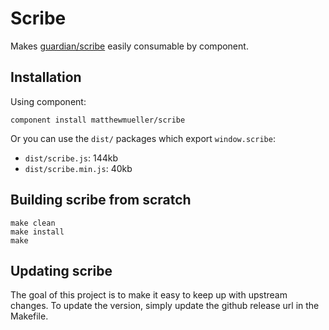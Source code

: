 # Scribe

Makes [guardian/scribe](https://github.com/guardian/scribe) easily consumable by component.

## Installation

Using component:

    component install matthewmueller/scribe

Or you can use the `dist/` packages which export `window.scribe`:

  * `dist/scribe.js`: 144kb
  * `dist/scribe.min.js`: 40kb

## Building scribe from scratch

    make clean
    make install
    make

## Updating scribe

The goal of this project is to make it easy to keep up with upstream changes. To update the version, simply update the github release url in the Makefile.
